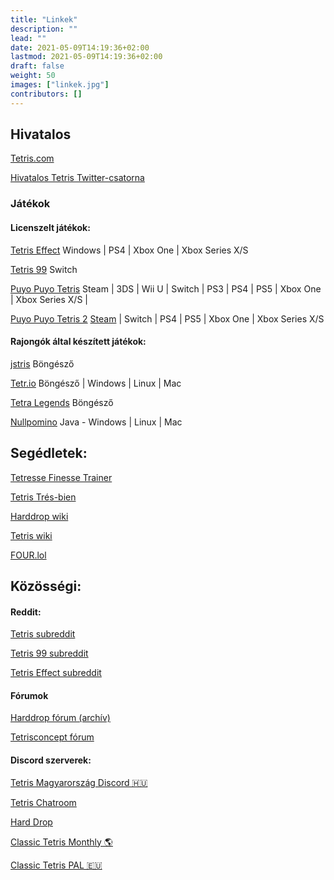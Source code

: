 ```yaml
---
title: "Linkek"
description: ""
lead: ""
date: 2021-05-09T14:19:36+02:00
lastmod: 2021-05-09T14:19:36+02:00
draft: false
weight: 50
images: ["linkek.jpg"]
contributors: []
---
```

## Hivatalos

<a href="https://tetris.com/">Tetris.com</a>

<a href="https://twitter.com/tetris_official">Hivatalos Tetris Twitter-csatorna</a>

### Játékok

#### Licenszelt játékok:

<a href="https://www.tetriseffect.game/">Tetris Effect</a> Windows | PS4 | Xbox One | Xbox Series X/S

<a href="https://www.nintendo.com/games/detail/tetris-99-switch/">Tetris 99</a> Switch

<a href="https://store.steampowered.com/app/546050/Puyo_PuyoTetris/">Puyo Puyo Tetris</a> Steam | 3DS | Wii U | Switch | PS3 | PS4 | PS5 | Xbox One | Xbox Series X/S |

<a href="https://puyo.sega.com/tetris2/">Puyo Puyo Tetris 2</a> <a href="https://store.steampowered.com/app/1259790/Puyo_Puyo_Tetris_2/">Steam</a> | Switch | PS4 | PS5 | Xbox One | Xbox Series X/S

#### Rajongók által készített játékok:

<a href="https://jstris.jezevec10.com/">jstris</a> Böngésző

<a href="https://tetr.io/">Tetr.io</a> Böngésző | Windows | Linux | Mac

<a href="https://tetralegendsplus.netlify.app/">Tetra Legends</a> Böngésző

<a href="https://github.com/nullpomino/nullpomino#user-content-nullpomino">Nullpomino</a> Java - Windows | Linux | Mac

## Segédletek:

<a href="https://tetresse.harddrop.com/">Tetresse Finesse Trainer </a>

<a href="http://taninkona.web.fc2.com/ttt/">Tetris Trés-bien</a>

<a href="https://harddrop.com/wiki/Tetris_Wiki">Harddrop wiki</a>

<a href="https://tetris.wiki/">Tetris wiki</a>

<a href="https://four.lol/">FOUR.lol</a>

## Közösségi:

#### Reddit:

<a href="https://www.reddit.com/r/Tetris/">Tetris subreddit</a>

<a href="https://www.reddit.com/r/Tetris99/">Tetris 99 subreddit </a>

<a href="https://www.reddit.com/r/TetrisEffect/">Tetris Effect subreddit</a>

#### Fórumok

<a href="https://harddrop.com/forums/">Harddrop fórum (archív)</a>


<a href="https://tetrisconcept.net/">Tetrisconcept fórum</a>

#### Discord szerverek:

<a href="https://discord.gg/97Vcf3Xkpz"> </b>Tetris Magyarország Discord 🇭🇺</b></a>

<a href="https://discord.gg/0t7Pl8aUFfIHd970"> Tetris Chatroom </a>

<a href="https://discord.gg/harddrop"> Hard Drop</a>

<a href="https://ctm.gg/discord"> Classic Tetris Monthly 🌎 </a>

<a href="https://discord.gg/UTABASS"> Classic Tetris PAL 🇪🇺 </a>
